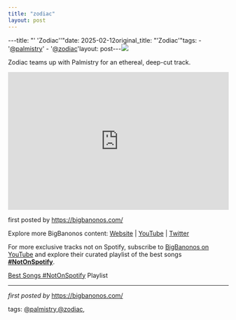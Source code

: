 ```yaml
---
title: "zodiac"
layout: post
---
```

---title: "' 'Zodiac''"date: 2025-02-12original_title: "'Zodiac'"tags:  - '[@palmistry](/tags/palmistry/)'  - '[@zodiac](/tags/zodiac/)'layout: post---<!--Zodiac & Palmistry--><img src="https://i1.sndcdn.com/artworks-BOipyoFIBYVHt4FF-3ezGVw-t500x500.png" /><p>Zodiac teams up with Palmistry for an ethereal, deep-cut track.</p><iframe allowfullscreen="" frameborder="0" height="315" src="https://www.youtube.com/embed/lLi0-TnwfHU" title="SO DEEP (feat. Palmistry)" width="100%"></iframe> <!--Footer--><p>first posted by <a href="https://bigbanonos.com/">https://bigbanonos.com/</a></p> <div> <p>Explore more BigBanonos content: <a href="https://bigbanonos.com/">Website</a> | <a href="https://www.youtube.com/[@BigBanonos](/tags/BigBanonos/)">YouTube</a> | <a href="https://x.com/bigbanonos">Twitter</a></p></div><!--Subscribe and Playlist Links--><div>    <p>For more exclusive tracks not on Spotify, subscribe to <a href="https://www.youtube.com/[@BigBanonos](/tags/BigBanonos/)" target="_blank">BigBanonos on YouTube</a> and explore their curated playlist of the best songs <strong>[#NotOnSpotify](/tags/NotOnSpotify/)</strong>.</p>    <p><a href="https://www.youtube.com/playlist?list=PLtuNtuTatqI0kFahUCbtbfenC_ET5O_tr" target="_blank">Best Songs [#NotOnSpotify](/tags/NotOnSpotify/) Playlist<br /></a></p></div><hr /><p><em>first posted by</em> <a href="https://bigbanonos.com/" rel="noopener" target="_new">https://bigbanonos.com/</a></p><p>tags: [@palmistry](/tags/palmistry/),[@zodiac](/tags/zodiac/),</p>